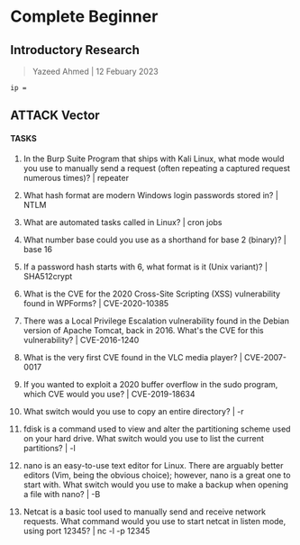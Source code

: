 # Complete Beginner

## Introductory Research

> Yazeed Ahmed | 12 Febuary 2023

```````````````````````
ip = 

```````````````````````

## ATTACK Vector


####  TASKS

1. In the Burp Suite Program that ships with Kali Linux, what mode would you use to manually send a request (often repeating a captured request numerous times)? | repeater

2. What hash format are modern Windows login passwords stored in? | NTLM

3. What are automated tasks called in Linux? | cron jobs

4. What number base could you use as a shorthand for base 2 (binary)? | base 16

5. If a password hash starts with $6$, what format is it (Unix variant)? | 	SHA512crypt

6. What is the CVE for the 2020 Cross-Site Scripting (XSS) vulnerability found in WPForms? | CVE-2020-10385	

7. There was a Local Privilege Escalation vulnerability found in the Debian version of Apache Tomcat, back in 2016. What's the CVE for this vulnerability?
 | CVE-2016-1240

8. What is the very first CVE found in the VLC media player? | CVE-2007-0017

9. If you wanted to exploit a 2020 buffer overflow in the sudo program, which CVE would you use? | CVE-2019-18634

10. What switch would you use to copy an entire directory? | -r

11. fdisk is a command used to view and alter the partitioning scheme used on your hard drive.
What switch would you use to list the current partitions? | -l

12. nano is an easy-to-use text editor for Linux. There are arguably better editors (Vim, being the obvious choice); however, nano is a great one to start with.
What switch would you use to make a backup when opening a file with nano? | -B

13. Netcat is a basic tool used to manually send and receive network requests. 
What command would you use to start netcat in listen mode, using port 12345?  | nc -l -p 12345








